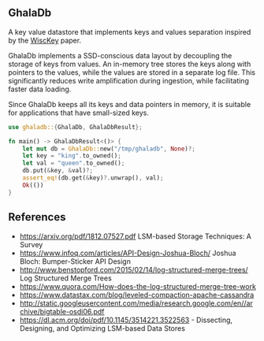 GhalaDb
--

A key value datastore that implements keys and values separation inspired by
the [WiscKey](https://pages.cs.wisc.edu/~ll/papers/wisckey.pdf) paper.

GhalaDb implements a SSD-conscious data layout by decoupling the storage of
keys from values. An in-memory tree stores the keys along with pointers to
the values, while the values are stored in a separate log file.
This significantly reduces write amplification during ingestion,
while facilitating faster data loading.

Since GhalaDb keeps all its keys and data pointers in memory, it is suitable
for applications that have small-sized keys.


```rust
use ghaladb::{GhalaDb, GhalaDbResult};

fn main() -> GhalaDbResult<()> {
    let mut db = GhalaDb::new("/tmp/ghaladb", None)?;
    let key = "king".to_owned();
    let val = "queen".to_owned();
    db.put(&key, &val)?;
    assert_eq!(db.get(&key)?.unwrap(), val);
    Ok(())
}
```


References
--
- https://arxiv.org/pdf/1812.07527.pdf LSM-based Storage Techniques: A Survey
- https://www.infoq.com/articles/API-Design-Joshua-Bloch/ Joshua Bloch: Bumper-Sticker API Design
- http://www.benstopford.com/2015/02/14/log-structured-merge-trees/ Log Structured Merge Trees
- https://www.quora.com/How-does-the-log-structured-merge-tree-work
- https://www.datastax.com/blog/leveled-compaction-apache-cassandra
- http://static.googleusercontent.com/media/research.google.com/en//archive/bigtable-osdi06.pdf
- https://dl.acm.org/doi/pdf/10.1145/3514221.3522563 - Dissecting, Designing, and Optimizing LSM-based Data Stores
